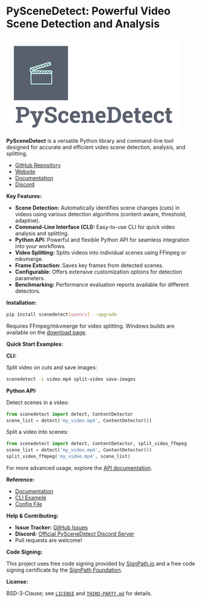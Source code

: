 # PySceneDetect: Powerful Video Scene Detection and Analysis

[![PySceneDetect Logo](https://raw.githubusercontent.com/Breakthrough/PySceneDetect/main/website/pages/img/pyscenedetect_logo_small.png)](https://github.com/Breakthrough/PySceneDetect)

**PySceneDetect** is a versatile Python library and command-line tool designed for accurate and efficient video scene detection, analysis, and splitting.

*   [GitHub Repository](https://github.com/Breakthrough/PySceneDetect)
*   [Website](https://scenedetect.com)
*   [Documentation](https://scenedetect.com/docs/)
*   [Discord](https://discord.gg/H83HbJngk7)

**Key Features:**

*   **Scene Detection:** Automatically identifies scene changes (cuts) in videos using various detection algorithms (content-aware, threshold, adaptive).
*   **Command-Line Interface (CLI):** Easy-to-use CLI for quick video analysis and splitting.
*   **Python API:** Powerful and flexible Python API for seamless integration into your workflows.
*   **Video Splitting:**  Splits videos into individual scenes using FFmpeg or mkvmerge.
*   **Frame Extraction:** Saves key frames from detected scenes.
*   **Configurable:** Offers extensive customization options for detection parameters.
*   **Benchmarking:** Performance evaluation reports available for different detectors.

**Installation:**

```bash
pip install scenedetect[opencv] --upgrade
```

Requires FFmpeg/mkvmerge for video splitting. Windows builds are available on the [download page](https://scenedetect.com/download/).

**Quick Start Examples:**

**CLI:**

Split video on cuts and save images:

```bash
scenedetect -i video.mp4 split-video save-images
```

**Python API:**

Detect scenes in a video:

```python
from scenedetect import detect, ContentDetector
scene_list = detect('my_video.mp4', ContentDetector())
```

Split a video into scenes:

```python
from scenedetect import detect, ContentDetector, split_video_ffmpeg
scene_list = detect('my_video.mp4', ContentDetector())
split_video_ffmpeg('my_video.mp4', scene_list)
```

For more advanced usage, explore the [API documentation](https://www.scenedetect.com/docs/latest/api.html).

**Reference:**

*   [Documentation](https://www.scenedetect.com/docs/)
*   [CLI Example](https://www.scenedetect.com/cli/)
*   [Config File](https://www.scenedetect.com/docs/0.6.4/cli/config_file.html)

**Help & Contributing:**

*   **Issue Tracker:** [GitHub Issues](https://github.com/Breakthrough/PySceneDetect/issues)
*   **Discord:** [Official PySceneDetect Discord Server](https://discord.gg/H83HbJngk7)
*   Pull requests are welcome!

**Code Signing:**

This project uses free code signing provided by [SignPath.io](https://signpath.io?utm_source=foundation&utm_medium=github&utm_campaign=PySceneDetect) and a free code signing certificate by the [SignPath Foundation](https://signpath.org?utm_source=foundation&utm_medium=github&utm_campaign=PySceneDetect).

**License:**

BSD-3-Clause; see [`LICENSE`](LICENSE) and [`THIRD-PARTY.md`](THIRD-PARTY.md) for details.